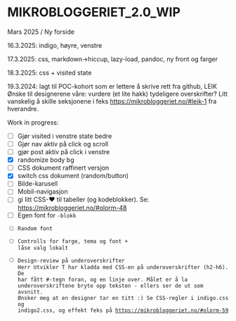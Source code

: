 # MIKROBLOGGERIET_2.0_WIP
Mars 2025 /
Ny forside

16.3.2025:
indigo, høyre, venstre

17.3.2025:
css, markdown->hiccup, lazy-load, pandoc, ny front og farger

18.3.2025:
css + visited state

19.3.2024:
lagt til POC-kohort som er lettere å skrive rett fra github, LEIK
Ønske til designerene våre: vurdere (et lite hakk) tydeligere overskrifter?
Litt vanskelig å skille seksjonene i feks https://mikrobloggeriet.no/#leik-1 fra hverandre.

Work in progress:

- [ ] Gjør visited i venstre state bedre
- [ ] Gjør nav aktiv på click og scroll
- [ ] gjør post aktiv på click i venstre
- [x] randomize body bg
- [ ] CSS dokument raffinert versjon
- [x] switch css dokument (random/button)
- [ ] Bilde-karusell
- [ ] Mobil-navigasjon
- [ ] gi litt CSS-❤️ til tabeller (og kodeblokker). Se: https://mikrobloggeriet.no/#olorm-48
- [ ] Egen font for <code>-blokk
- [ ] Random font
- [ ] Controlls for farge, tema og font + låse valg lokalt
- [ ] Design-review på underoverskrifter
  Herr Utvikler T har kladda med CSS-en på underoverskrifter (h2-h6).
  De har fått #-tegn foran, og en linje over.
  Målet er å la underoverskriftene bryte opp teksten - ellers ser de ut som avsnitt.
  Ønsker meg at en designer tar en titt :)
  Se CSS-regler i indigo.css og indigo2.css, og effekt feks på https://mikrobloggeriet.no/#olorm-59
